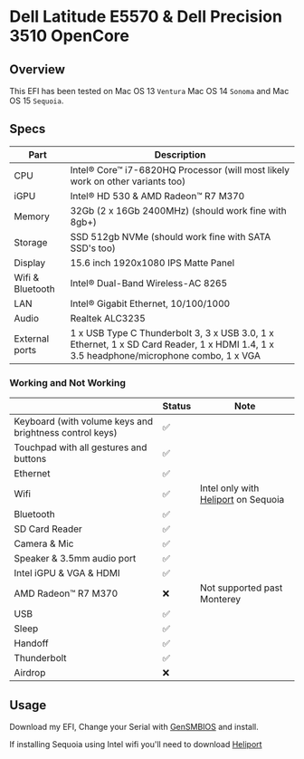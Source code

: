 # Dell Latitude E5570 & Dell Precision 3510 OpenCore
## Overview

This EFI has been tested on Mac OS 13 `Ventura` Mac OS 14 `Sonoma` and Mac OS 15 `Sequoia`.


## Specs

| Part             | Description                                                                                                    |
| ---------------- | -------------------------------------------------------------------------------------------------------------- |
| CPU              | Intel® Core™ i7-6820HQ Processor (will most likely work on other variants too)                                 |
| iGPU             | Intel® HD 530 & AMD Radeon™ R7 M370                                                                            |
| Memory           | 32Gb (2 x 16Gb 2400MHz) (should work fine with 8gb+)                                                           |
| Storage          | SSD 512gb NVMe (should work fine with SATA SSD's too)                                                          |
| Display          | 15.6 inch 1920x1080 IPS Matte Panel                                                                            |
| Wifi & Bluetooth | Intel® Dual-Band Wireless-AC 8265                                                                              |
| LAN              | Intel® Gigabit Ethernet, 10/100/1000                                                                           |
| Audio            | Realtek ALC3235                                                                                                |
| External ports   | 1 x USB Type C Thunderbolt 3, 3 x USB 3.0, 1 x Ethernet, 1 x SD Card Reader, 1 x HDMI 1.4, 1 x 3.5 headphone/microphone combo, 1 x VGA |

### Working and Not Working

|                                                   | Status | Note                              |
| ------------------------------------------------- | ------ | ----------------------------------|
| Keyboard (with volume keys and brightness control keys) | ✅     |                                   |
| Touchpad with all gestures and buttons            | ✅     |                                   |
| Ethernet                                          | ✅     |                                   |
| Wifi                                              | ✅     |Intel only with [Heliport](https://github.com/OpenIntelWireless/HeliPort) on Sequoia |
| Bluetooth                                         | ✅     |                                   |
| SD Card Reader                                    | ✅     |                                   |
| Camera & Mic                                      | ✅     |                                   |
| Speaker & 3.5mm audio port                        | ✅     |                                   |
| Intel iGPU & VGA & HDMI                           | ✅     |                                   |
| AMD Radeon™ R7 M370                               | ❌     |Not supported past Monterey        |
| USB                                               | ✅     |                                   |
| Sleep                                             | ✅     |                                   |
| Handoff                                           | ✅     |                                   |
| Thunderbolt                                       | ✅     |                                   |
| Airdrop                                           | ❌     |                                   |


## Usage

Download my EFI, Change your Serial with [GenSMBIOS](https://github.com/corpnewt/GenSMBIOS) and install.

If installing Sequoia using Intel wifi you'll need to download [Heliport](https://github.com/OpenIntelWireless/HeliPort)
